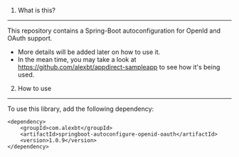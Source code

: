 1. What is this?
----------------
This repository contains a Spring-Boot autoconfiguration for OpenId and OAuth support.

- More details will be added later on how to use it.
- In the mean time, you may take a look at https://github.com/alexbt/appdirect-sampleapp to see how it's being used.

2. How to use
--------------
To use this library, add the following dependency:

	<dependency>
		<groupId>com.alexbt</groupId>
		<artifactId>springboot-autoconfigure-openid-oauth</artifactId>
		<version>1.0.9</version>
	</dependency>
